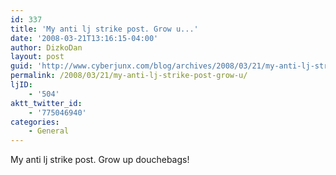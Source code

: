 ```yaml
---
id: 337
title: 'My anti lj strike post. Grow u...'
date: '2008-03-21T13:16:15-04:00'
author: DizkoDan
layout: post
guid: 'http://www.cyberjunx.com/blog/archives/2008/03/21/my-anti-lj-strike-post-grow-u/'
permalink: /2008/03/21/my-anti-lj-strike-post-grow-u/
ljID:
    - '504'
aktt_twitter_id:
    - '775046940'
categories:
    - General
---
```


My anti lj strike post. Grow up douchebags!